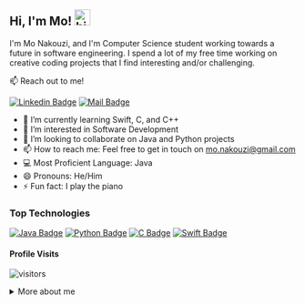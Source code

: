 ## Hi, I'm Mo! <img src="https://user-images.githubusercontent.com/1303154/88677602-1635ba80-d120-11ea-84d8-d263ba5fc3c0.gif" width="28px" height="28px" alt="hi">

I'm Mo Nakouzi, and I'm Computer Science student working towards a future in software engineering. I spend a lot of my free time working on creative coding projects that I find interesting and/or challenging.

📫 Reach out to me!

[![Linkedin Badge](https://img.shields.io/badge/-MoNakouzi-0e76a8?style=flat&labelColor=0e76a8&logo=linkedin&logoColor=white)](https://www.linkedin.com/in/mnakouzi/) [![Mail Badge](https://img.shields.io/badge/-MoNakouzi-c0392b?style=flat&labelColor=c0392b&logo=gmail&logoColor=white)](mailto:mo.nakouzi03@gmail.com)

- 🧠 I’m currently learning Swift, C, and C++
- 🧐 I’m interested in Software Development
- 🤝 I’m looking to collaborate on Java and Python projects
- 📫 How to reach me: Feel free to get in touch on mo.nakouzi@gmail.com
- 💻 Most Proficient Language: Java
- 😄 Pronouns: He/Him
- ⚡ Fun fact: I play the piano

### Top Technologies

<!-- TODO: Make Badges link you to portfolio projects in said language (Instead of #) -->

[![Java Badge](https://img.shields.io/badge/-Java-f89820?style=for-the-badge&labelColor=black&logo=data%3Aimage%2Fpng%3Bbase64%2CiVBORw0KGgoAAAANSUhEUgAAADAAAAAwCAMAAABg3Am1AAAC7lBMVEUAAAAAAP8AgP%2F%2FgAAAVar%2FVVUAgL8AZsz%2FMzMAVdUkbbb%2FSST%2FQEAcccb%2FOTkaZswXXbkVar8UYsTrOzvtSTfuRDMQYL8PacPwPDwOY8bxRzkba7waZr%2FyQDMYYcIXaMXzRjoVar8UZsIUYsT2QjkSZL%2F2QDcSYcERZsT3RDMZY733QDgXZMEXYsP4RDUWZr0VY78VZ8HxRTcUZbzyQzYUYr7yRjMTZMHzRDjzQTUXY7%2FzRjQXZsEWZML0Qzf0QTYVZb%2F1RDQUZsIUZL71QTcUZ78TZcATY8IXZr4XZL%2F2QzYWY77yQTQVZr8VZ8EXZ74XZb8WZMAWZsEWZb70QzUVZcAVZMH1QTcUZr4UZb%2F1QzYUY8D1QTgXZL71RDcWZr8WZcD2QjYWZMEVZL8VZsAVZcHzRDUUY78UZb8UZMD0RDb0QzUWZL8WY8AWZcD0QjcWZMEVZcH1RDcVZMEUZr8UZcD1RDX1QzYWZb%2FzRDXzQzXzQzcVZr8VZcAVZsAVZcEUZL8UZsH0QjcWZMAWZsAVZcH1RDUUZsD1QzUUZMHzRDYWZcAWZMAVZL8VZMEVZb%2F0RDYUZcAUZsAUZcEWZL%2F0RDX0QzcUZcEWZb%2FzQzYWZsAVZb%2F0Qzb0RDUVZL8UZsAWZb8WZcAVZcD0QzUVZcD0QjYVZcD1RDYVZcAUZcAUZcEWZcAVZMAVZcAVZcEVZcD0Qzf0RDb0QzUUZcAWZcD0QzYVZcAVZcEVZMD0QzYVZcAVZcEVZMD0QzYVZcEVZcAVZsAVZcAVZcAVZcAVZcAWZcD0QzYVZcD0QjcVZsD0QzYVZcAVZcD1RDYVZsAVZcAVZcD0QzYUZcD0QzYWZcAVZsD0QzYVZcAVZMD0QzYVZcD0QzYVZcD0QjYVZcD0Qzb0Qzb0QzYVZcD0RDYVZcAVZcD0QzYVZcAVZcAVZcAVZcD0QzYVZcAVZcD0QzYWZcD0QzYVZcAVZcD0QzYVZcAVZcD0QzYVZcD0Qzb%2F%2F%2F%2Fe%2B%2BHAAAAA93RSTlMAAQICAwMEBQUGBwcICQkKCwwNDQ4PEBEREhITFBQVFhYYGRobHBwdHh4fICEiIiMkJSUmJicoKSkrLCwtLi4vMDEyMzM0NTY3ODk7Ozw%2BQ0RFRkdISUpKS0xMTU5PT1BRUVJUVVZWWFhZWltcXV1dXmJiY2RlZWdoaWprbG1ub3BzdHV2d3x9fX%2BAgYKEh4iIiYqLjI%2BRl5iYmZycnqCjpKanp6mpqqqrr7CxsrO0tra5uru9vb7AwcHDxMvLzM3Oz9DR0tXV19fY2Nna293e39%2Fg4OHi4%2BXn5%2Bnp6urr6%2Bzt7u7v8PDx8vP09fb39%2Fn5%2Bvz8%2Ff7%2BsJMSKwAAAmhJREFUeNrc0jOAq0EUBeDzbNu2bdu2bdu2bdu2bZtrm%2Fd0cdJE87f7lcMrJGzlodEYrTc2zoImuf%2BshhZJLnIGNEi2lzGloC7tCXKflvhvkV%2FyIU2P7cfqQ0HVd2RIgyzLPXgkJxQ09SIju9Z5zZg5UFHmFxkzqIwHQ%2FpDySWSs3GEHA4lBePJXUgZzudQU5kMyYmi5GuoSfKd94A0IWRbqFlJ%2F%2FTANvIa1KR9yenG2SNrQU11n9dJgNHkYihq7dUbSPKPk6Gq5uWUgOefbHCnydL9FzZ0Sg0Ub4S%2Bn5rCoPnxN9fbw7HsN0XirJtpJ2RFkXbji2UsskdCS8KhVmIQ%2BOTKlQvHT1%2B5%2F%2BJbmAQOBZDolcyFYx3P%2FBebwKdHV1WD0U1ZCqeKjBg3ZOjgji1qZIJVjmDpCWfSnZbxiWCWZ4A59C3yIjmc6SkiX8%2Fv3rHj4JWPsRI0PzHQK%2Fp3PTiVeNqTOLH6trNzCvQLPloMLlUZO3PZ%2BvVLpnTIC4OK80rDtUnBpwoBifLWnXhofy64lrR24wLwFpFgb3NcP1vAhRx7vMX7XKeRH8Xi9%2BEuiWCQf3MiOPJI5EZGGFQaOHPZvCmdKliPDZOWcOSbiH4XnDCF5Xs%2B3sLuF487QGfsn5LprcEOEeBUsk3u2fH%2B%2BwEroDZsOoRaD0Ec%2F%2BXRoyvnzj0Hs58viQZGnv8qHB5XTeiev%2FvguRuPvj85f2DLsomFtixAUYcVT91wRbQ6J7qQTsP2rwdwpw320Pr%2BzpIIV0NdXQOPsLzeNZe%2Bf1wbz4Q3%2Bhh149uX7Tlz%2FcnHG0d3LWn05WcYdgAAYyEqyJWsSIwAAAAASUVORK5CYII%3D&logoColor=f89820)](#) 
[![Python Badge](https://img.shields.io/badge/-Python-1d80d1?style=for-the-badge&labelColor=black&logo=python&logoColor=1d80d1)](#) 
[![C Badge](https://img.shields.io/badge/-C-bb15ed?style=for-the-badge&labelColor=black&logo=C&logoColor=bb15ed)](#)
[![Swift Badge](https://img.shields.io/badge/-Swift-f55b18?style=for-the-badge&labelColor=black&logo=Swift&logoColor=f55b18)](#)


#### Profile Visits
![visitors](https://visitor-badge.glitch.me/badge?page_id=monakouzi.monakouzi&left_color=blue&right_color=black)


<details>
<summary>
More about me
</summary>

<br>

I enjoy working with motivated teams on large projects, so we all learn from one another.

#### Github stats
[![Anurag's GitHub stats](https://github-readme-stats.vercel.app/api?username=monakouzi&hide=prs&theme=tokyonight)](https://github.com/anuraghazra/github-readme-stats)

</details>
